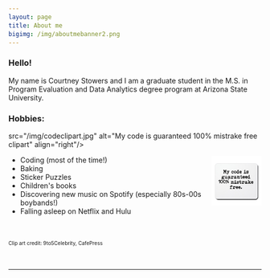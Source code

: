 ```yaml
---
layout: page
title: About me
bigimg: /img/aboutmebanner2.png
---
```

 
### Hello!


My name is Courtney Stowers and I am a graduate student in the M.S. in Program Evaluation and Data Analytics degree program at Arizona State University.

### Hobbies:

src="/img/codeclipart.jpg" alt="My code is guaranteed 100% mistrake free clipart" align="right"/> 

<img style="float: right; margin: 0px 0px 15px 15px;" src="/img/codeclipart.jpg" width="100" />

<ul>
<li> Coding (most of the time!) </li>
<li> Baking </li>
<li> Sticker Puzzles </li>
<li> Children's books </li>
<li> Discovering new music on Spotify (especially 80s-00s boybands!) </li>
<li> Falling asleep on Netflix and Hulu </li>
</ul>


<br>

<font size="1"> Clip art credit: 9to5Celebrity, CafePress </font>

<br>


---

<style>

.formatting h3{
color: #331132;
}

.link { color: #ff5e6c; 
}

.clip  {
float: right;    
margin: 0 0 0 15px;
}

</style>
